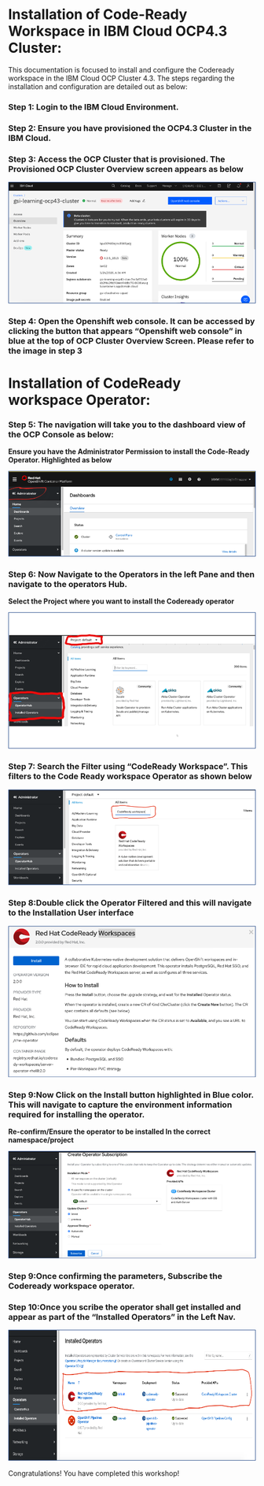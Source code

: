 # Installation of Code-Ready Workspace in IBM Cloud OCP4.3 Cluster:

This documentation is focused to install and configure the Codeready workspace in the IBM Cloud OCP Cluster 4.3. The steps regarding the installation and configuration are detailed out as below:

### Step 1: Login to the IBM Cloud Environment.

### Step 2: Ensure you have provisioned the OCP4.3 Cluster in the  IBM Cloud.

### Step 3: Access the OCP Cluster that is provisioned. The Provisioned OCP Cluster Overview screen appears as below

![Cloud Login](images/Picture1.png)

### Step 4: Open the Openshift web console. It can be accessed by clicking the button that appears “Openshift web console” in blue at the top of OCP Cluster Overview Screen. Please refer to the image in step 3

# Installation of CodeReady workspace Operator:

### Step 5: The navigation will take you to the dashboard view of the OCP Console as below:

**Ensure you have the Administrator Permission to install the Code-Ready Operator. Highlighted as below**

![Cloud Login](images/Picture2.png)

### Step 6: Now Navigate to the Operators in the left Pane and then navigate to the operators Hub.

**Select the Project where you want to install the Codeready operator**

![Cloud Login](images/Picture3.png)

### Step 7: Search the Filter using “CodeReady Workspace”.  This filters to the Code Ready workspace Operator as shown below

![Cloud Login](images/Picture4.png)

### Step 8:Double click the Operator Filtered and this will navigate to the Installation User interface

![Cloud Login](images/Picture5.png)

### Step 9:Now Click on the Install button highlighted in Blue color. This will navigate to capture the environment information required for installing the operator.

**Re-confirm/Ensure the operator to be installed In the correct namespace/project**

![Cloud Login](images/Picture6.png)

### Step 9:Once confirming the parameters, Subscribe the Codeready workspace operator.

### Step 10:Once you scribe the operator shall get installed and appear as part of the “Installed Operators” in the Left Nav.

![Cloud Login](images/Picture7.png)






Congratulations! You have completed this workshop!
